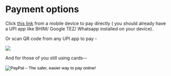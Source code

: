 ---
---
# Payment options

<div id="mobile">
  <p>Click <a href="upi://pay?pa=samuel.cherukuri@icici&pn=Samuel%20Manoj%20Ch">this link</a> from a mobile device to pay directly ( you should already have a UPI app like BHIM/ Google TEZ/ Whatsapp installed on your device).</p> </div>

<div id="web"><p>Or scan QR code from any UPI app to pay -

<img src= "https://drive.google.com/uc?id=18BBMEjLRE4oPLORlc51o9oepmsvpFskb"></p></div>

And for those of you still using cards--

<form action="https://www.paypal.com/cgi-bin/webscr" method="post" target="_top">
<input type="hidden" name="cmd" value="_s-xclick">
<input type="hidden" name="hosted_button_id" value="5YNGF879W6MUA">
<input type="image" src="https://www.paypalobjects.com/en_GB/i/btn/btn_paynowCC_LG.gif" border="0" name="submit" alt="PayPal – The safer, easier way to pay online!">
<img alt="" border="0" src="https://www.paypalobjects.com/en_GB/i/scr/pixel.gif" width="1" height="1">
</form>
